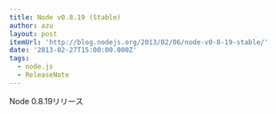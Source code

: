 ```yaml
---
title: Node v0.8.19 (Stable)
author: azu
layout: post
itemUrl: 'http://blog.nodejs.org/2013/02/06/node-v0-8-19-stable/'
date: '2013-02-27T15:00:00.000Z'
tags:
  - node.js
  - ReleaseNote
---
```

Node 0.8.19リリース
